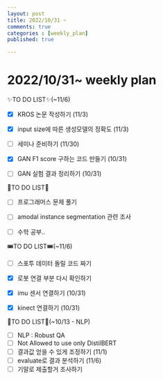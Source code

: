 ```yaml
---
layout: post
title: 2022/10/31 ~
comments: true
categories : [weekly_plan]
published: true

---
```

# 2022/10/31~ weekly plan

✨TO DO LIST✨(~11/6)
- [x] KROS 논문 작성하기 (11/3)
- [x] input size에 따른 생성모델의 정확도 (11/3)
- [ ] 세미나 준비하기 (11/30)
- [x] GAN F1 score 구하는 코드 만들기 (10/31)
- [ ] GAN 실험 결과 정리하기 (10/31)


🔮TO DO LIST🔮
- [ ] 프로그래머스 문제 풀기
- [ ] amodal instance segmentation 관련 조사
- [ ] 수학 공부.. 


🎟TO DO LIST🎟(~11/6)
- [ ] 스포투 데이터 돌릴 코드 짜기
- [x] 로봇 연결 부분 다시 확인하기
- [x] imu 센서 연결하기 (10/31)
- [x] kinect 연결하기 (10/31)


🥐TO DO LIST🥐(~10/13 - NLP)
- [ ] NLP : Robust QA
- [ ] Not Allowed to use only DistilBERT
- [ ] 결과값 얻을 수 있게 조정하기 (11/1)
- [ ] evaluate로 결과 분석하기 (11/6)
- [ ] 기말로 제출할거 조사하기
